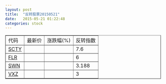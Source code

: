 ```yaml
---
layout: post
title:  "反转股票20150521"
date:   2015-05-21 01:22:48
categories: stock
---
```


<script type="text/javascript">
var stockList = []
stockList.push('gb_scty');
stockList.push('gb_flr');
stockList.push('gb_swn');
stockList.push('gb_vxz');
</script>

<table border="1">
 <tr>
 <td>代码</td>
  <td>最新价</td>
  <td>涨跌幅(%)</td>
 <td>反转指数</td>
</tr>
  <tr id="scty"><td><a href="http://stock.finance.sina.com.cn/usstock/quotes/SCTY.html" target="_blank">SCTY</a></td><td></td><td></td><td>7.6</td></tr>
  <tr id="flr"><td><a href="http://stock.finance.sina.com.cn/usstock/quotes/FLR.html" target="_blank">FLR</a></td><td></td><td></td><td>6</td></tr>
  <tr id="swn"><td><a href="http://stock.finance.sina.com.cn/usstock/quotes/SWN.html" target="_blank">SWN</a></td><td></td><td></td><td>3.188</td></tr>
  <tr id="vxz"><td><a href="http://stock.finance.sina.com.cn/usstock/quotes/VXZ.html" target="_blank">VXZ</a></td><td></td><td></td><td>3</td></tr>
</table>
